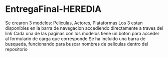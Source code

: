 # EntregaFinal-HEREDIA
Se crearon 3 modelos: Peliculas, Actores, Plataformas
Los 3 estan disponibles en la barra de navegacion accediendo directamente a traves del link
Cada una de las paginas con los modelos tiene un boton para acceder al formulario de carga que corresponde
Se ha incluido una barra de busqueda, funcionando para buscar nombres de peliculas dentro del repositorio
